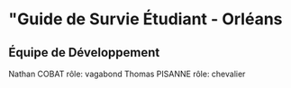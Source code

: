# "Guide de Survie Étudiant - Orléans
## Équipe de Développement

Nathan COBAT rôle: vagabond 
Thomas PISANNE rôle: chevalier